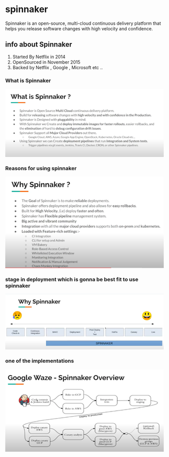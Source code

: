 # spinnaker

<p>
Spinnaker is an open-source, multi-cloud continuous delivery platform that helps you release software changes with high velocity and confidence.
</p>

## info about Spinnaker 

<ol>
  <li>Started By Netflix in 2014 </li>
  <li>OpenSourced in November 2015  </li>
  <li> Backed by Netflix , Google , Microsoft etc ..</li>
</ol>


### What is Spinnaker 

<img src="images/what.png">

### Reasons for using spinnaker 

<img src="images/why.png">

### stage in deployment which is gonna be best fit to use spinnaker 

<img src="images/use.png">

### one of the implementations 

<img src="images/case1.png">



